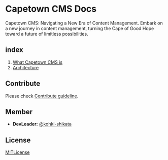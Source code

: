 # Capetown CMS Docs

Capetown CMS: Navigating a New Era of Content Management. Embark on a new journey in content management, turning the Cape of Good Hope toward a future of limitless possibilities.

## index
1. [What Capetown CMS is](./statement.md)
1. [Architecture](./architecture.md)

## Contribute

Please check [Contribute guideline](./CONTRIBUTING.md).

## Member
- **DevLeader:** [@kohki-shikata](https://github.com/kohki-shikata)

## License
[MITLicense](../LICENSE)
